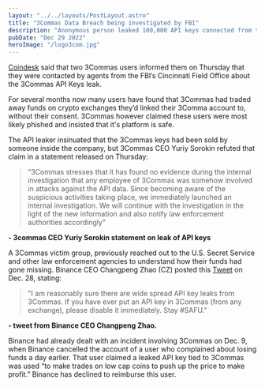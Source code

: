 ```yaml
---
layout: "../../layouts/PostLayout.astro"
title: "3Commas Data Breach being investigated by FBI"
description: "Anonymous person leaked 100,000 API keys connected from the crypto trading service"
pubDate: "Dec 29 2022"
heroImage: "/logo3com.jpg"
---
```


[Coindesk](https://www.coindesk.com/business/2022/12/29/fbi-investigating-3commas-data-breach/?utm_medium=referral&utm_source=rss&utm_campaign=headlines) said that two 3Commas users informed them on Thursday that they were contacted by agents from the FBI’s Cincinnati Field Office about the 3Commas API Keys leak.

For several months now many users have found that 3Commas had traded away funds on crypto exchanges they’d linked their 3Comma account to, without their consent. 3Commas however claimed these users were most likely phished and insisted that it's platform is safe.

The API leaker insinuated that the 3Commas keys had been sold by someone inside the company, but 3Commas CEO Yuriy Sorokin refuted that claim in a statement released on Thursday:

> “3Commas stresses that it has found no evidence during the internal investigation that any employee of 3Commas was somehow involved in attacks against the API data. Since becoming aware of the suspicious activities taking place, we immediately launched an internal investigation. We will continue with the investigation in the light of the new information and also notify law enforcement authorities accordingly" 

**- 3commas CEO Yuriy Sorokin statement on leak of API keys**

A 3Commas victim group, previously reached out to the U.S. Secret Service and other law enforcement agencies to understand how their funds had gone missing. Binance CEO Changpeng Zhao (CZ) posted this [Tweet](https://twitter.com/cz_binance/status/1608182790540902407?ref_src=twsrc%5Etfw%7Ctwcamp%5Etweetembed%7Ctwterm%5E1608182790540902407%7Ctwgr%5Ef2176941b5418fff860510e6f787f5396a3d42c8%7Ctwcon%5Es1_&ref_url=https%3A%2F%2Fcointelegraph.com%2Fnews%2F3commas-ceo-confirms-api-key-leak-following-warning-from-cz)
on Dec. 28, stating:

>  "I am reasonably sure there are wide spread API key leaks from 3Commas. If you have ever put an API key in 3Commas (from any exchange), please disable it immediately. Stay #SAFU." 

**- tweet from Binance CEO Changpeng Zhao.**

Binance had already dealt with an incident involving 3Commas on Dec. 9, when Binance cancelled the account of a user who complained about losing funds a day earlier. That user claimed a leaked API key tied to 3Commas was used “to make trades on low cap coins to push up the price to make profit.” Binance has declined to reimburse this user.
